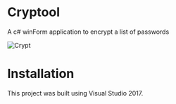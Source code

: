 # Cryptool
A c# winForm application to encrypt a list of passwords

![Crypt](https://user-images.githubusercontent.com/65492080/95744849-5541c980-0c94-11eb-8e73-606b96e7fea2.PNG)

# Installation
This project was built using Visual Studio 2017.


